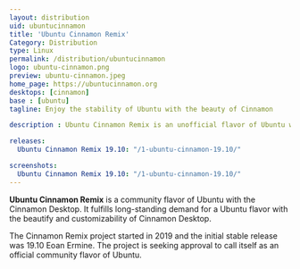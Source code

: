 ```yaml
---
layout: distribution
uid: ubuntucinnamon
title: 'Ubuntu Cinnamon Remix'
Category: Distribution
type: Linux
permalink: /distribution/ubuntucinnamon
logo: ubuntu-cinnamon.png
preview: ubuntu-cinnamon.jpeg
home_page: https://ubuntucinnamon.org
desktops: [cinnamon]
base : [ubuntu]
tagline: Enjoy the stability of Ubuntu with the beauty of Cinnamon

description : Ubuntu Cinnamon Remix is an unofficial flavor of Ubuntu with the Cinnamon Desktop environment. It is aims to deliver the stability and strengths of Ubuntu along with the Cinnamon Desktop.

releases:
  Ubuntu Cinnamon Remix 19.10: "/1-ubuntu-cinnamon-19.10/"

screenshots:
  Ubuntu Cinnamon Remix 19.10: "/1-ubuntu-cinnamon-19.10/"
---
```


**Ubuntu Cinnamon Remix** is a community flavor of Ubuntu with the Cinnamon Desktop. It fulfills long-standing demand for a Ubuntu flavor with the beautify and customizability of Cinnamon Desktop.

The Cinnamon Remix project started in 2019 and the initial stable release was 19.10 Eoan Ermine. The project is seeking approval to call itself as an official community flavor of Ubuntu.
